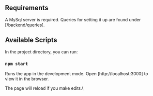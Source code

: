 ## Requirements

A MySql server is required. Queries for setting it up are found under [/backend/queries].

## Available Scripts

In the project directory, you can run:

### `npm start`

Runs the app in the development mode.
Open [http://localhost:3000] to view it in the browser.

The page will reload if you make edits.\
